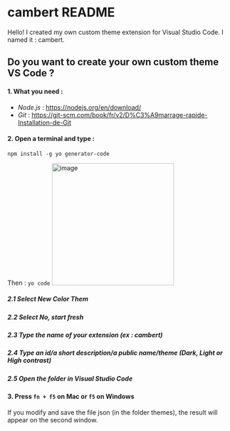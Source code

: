 # cambert README

Hello!
I created my own custom theme extension for Visual Studio Code. I named it : cambert.

## Do you want to create your own custom theme VS Code ?

#### 1. What you need :
- _Node.js_ : https://nodejs.org/en/download/
- _Git_ : https://git-scm.com/book/fr/v2/D%C3%A9marrage-rapide-Installation-de-Git

#### 2. Open a terminal and type : 
`npm install -g yo generator-code`

Then : 
`yo code`
<img width="274" alt="image" src="https://user-images.githubusercontent.com/60038113/190916202-f173cdfc-ad23-4280-b3e8-f13778ea1b8d.png">

##### 2.1 Select New Color Them 
##### 2.2 Select No, start fresh
##### 2.3 Type the name of your extension _(ex : cambert)_
##### 2.4 Type an id/a short description/a public name/theme (Dark, Light or High contrast)
##### 2.5 Open the folder in Visual Studio Code

#### 3. Press `fn + f5` on Mac or `f5` on Windows
If you modify and save the file json (in the folder themes), the result will appear on the second window.







